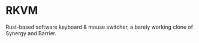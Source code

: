 # RKVM
Rust-based software keyboard & mouse switcher, a barely working clone of Synergy and Barrier.
